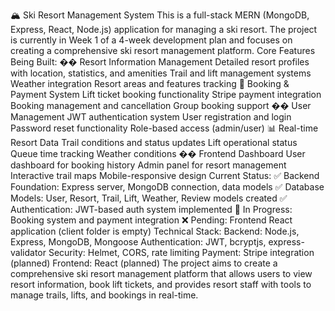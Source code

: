 🏔️ Ski Resort Management System
This is a full-stack MERN (MongoDB, Express, React, Node.js) application for managing a ski resort. The project is currently in Week 1 of a 4-week development plan and focuses on creating a comprehensive ski resort management platform.
Core Features Being Built:
�� Resort Information Management
Detailed resort profiles with location, statistics, and amenities
Trail and lift management systems
Weather integration
Resort areas and features tracking
🎫 Booking & Payment System
Lift ticket booking functionality
Stripe payment integration
Booking management and cancellation
Group booking support
�� User Management
JWT authentication system
User registration and login
Password reset functionality
Role-based access (admin/user)
📊 Real-time Resort Data
Trail conditions and status updates
Lift operational status
Queue time tracking
Weather conditions
�� Frontend Dashboard
User dashboard for booking history
Admin panel for resort management
Interactive trail maps
Mobile-responsive design
Current Status:
✅ Backend Foundation: Express server, MongoDB connection, data models
✅ Database Models: User, Resort, Trail, Lift, Weather, Review models created
✅ Authentication: JWT-based auth system implemented
🚧 In Progress: Booking system and payment integration
❌ Pending: Frontend React application (client folder is empty)
Technical Stack:
Backend: Node.js, Express, MongoDB, Mongoose
Authentication: JWT, bcryptjs, express-validator
Security: Helmet, CORS, rate limiting
Payment: Stripe integration (planned)
Frontend: React (planned)
The project aims to create a comprehensive ski resort management platform that allows users to view resort information, book lift tickets, and provides resort staff with tools to manage trails, lifts, and bookings in real-time.